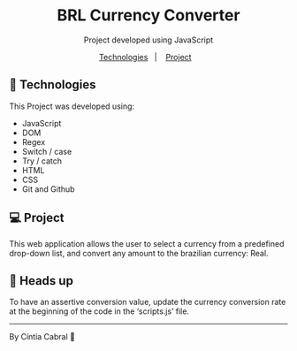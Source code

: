    <h1 align="center"> BRL Currency Converter </h1>

<p align="center">
Project developed using JavaScript <br/>
</p>

<p align="center">
  <a href="#-tecnologias">Technologies</a>&nbsp;&nbsp;&nbsp;|&nbsp;&nbsp;&nbsp;
  <a href="#-projeto">Project</a>&nbsp;&nbsp;&nbsp;


<br>


## 🚀 Technologies

This Project was developed using:

- JavaScript
- DOM
- Regex
- Switch / case
- Try / catch
- HTML
- CSS
- Git and Github

## 💻 Project

This web application allows the user to select a currency from a predefined drop-down list, and convert any amount  to the brazilian currency: Real.

## 💬 Heads up

To have an assertive conversion value, update the currency conversion rate at the beginning of the code in the ‘scripts.js’ file.

---

By Cíntia Cabral 👋
